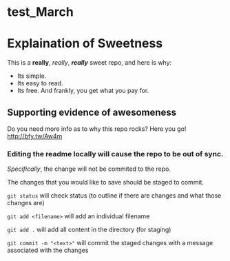 # test_March

# Explaination of Sweetness
This is a **really**, *really*, ***really*** sweet repo, and here is why:

* Its simple.
* Its easy to read.
* Its free. And frankly, you get what you pay for.
## Supporting evidence of awesomeness
Do you need more info as to why this repo rocks? Here you go!
<br>http://bfy.tw/Aw4m</br>

### Editing the readme locally will cause the repo to be out of sync.
*Specifically*, the change will not be commited to the repo.

The changes that you would like to save should be staged to commit.

```git status``` will check status (to outline if there are changes and what those changes are)

```git add <filename>``` will add an individual filename

```git add .``` will add all content in the directory (for staging)

```git commit -m "<text>"``` will commit the staged changes with a message associated with the changes